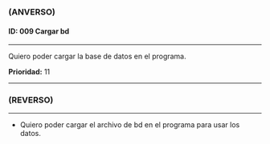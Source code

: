 ### **(ANVERSO)**

#### **ID:** 009 **Cargar bd**

---

Quiero poder cargar la base de datos en el programa.

**Prioridad:** 11

---

### **(REVERSO)**

---

+ Quiero poder cargar el archivo de bd en el programa para usar los datos.

